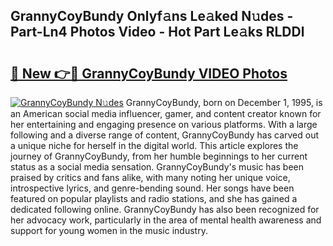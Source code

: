 ## GrannyCoyBundy Onlyf𝚊ns Le𝚊ked N𝚞des - Part-Ln4 Photos Video - Hot Part Le𝚊ks RLDDl

# <h2><a href="http://ac18146.deff.icu/?id=GrannyCoyBundy">🔗 New 👉🔴 GrannyCoyBundy VIDEO Photos</a></h2>

[![GrannyCoyBundy N𝚞des](https://i.imgur.com/rIISA9y.gif)](http://ac18146.deff.icu/?id=GrannyCoyBundy)
GrannyCoyBundy, born on December 1, 1995, is an American social media influencer, gamer, and content creator known for her entertaining and engaging presence on various platforms. With a large following and a diverse range of content, GrannyCoyBundy has carved out a unique niche for herself in the digital world. This article explores the journey of GrannyCoyBundy, from her humble beginnings to her current status as a social media sensation. GrannyCoyBundy's music has been praised by critics and fans alike, with many noting her unique voice, introspective lyrics, and genre-bending sound. Her songs have been featured on popular playlists and radio stations, and she has gained a dedicated following online. GrannyCoyBundy has also been recognized for her advocacy work, particularly in the area of mental health awareness and support for young women in the music industry.
